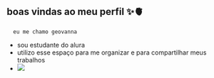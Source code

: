 ## boas vindas ao meu perfil ✨🫀

      eu me chamo geovanna

- sou estudante do alura
- utilizo esse espaço para me organizar e para compartilhar meus trabalhos
- ![](https://media.tenor.com/vIM-SxPXzdsAAAAi/koala-hi.gif)
